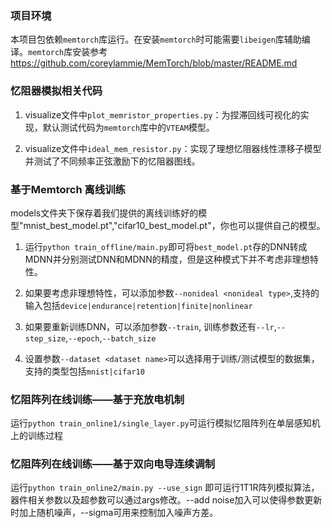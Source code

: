 ### 项目环境

本项目包依赖`memtorch`库运行。在安装`memtorch`时可能需要`libeigen`库辅助编译。`memtorch`库安装参考 https://github.com/coreylammie/MemTorch/blob/master/README.md 

### 忆阻器模拟相关代码 

1. visualize文件中`plot_memristor_properties.py`：为捏滞回线可视化的实现，默认测试代码为`memtorch`库中的`VTEAM`模型。

2. visualize文件中`ideal_mem_resistor.py`：实现了理想忆阻器线性漂移子模型并测试了不同频率正弦激励下的忆阻器图线。

### 基于Memtorch 离线训练

models文件夹下保存着我们提供的离线训练好的模型"mnist_best_model.pt","cifar10_best_model.pt"，你也可以提供自己的模型。

1. 运行`python train_offline/main.py`即可将`best_model.pt`存的DNN转成MDNN并分别测试DNN和MDNN的精度，但是这种模式下并不考虑非理想特性。

2. 如果要考虑非理想特性，可以添加参数`--nonideal <nonideal type>`,支持的输入包括`device|endurance|retention|finite|nonlinear`

3. 如果要重新训练DNN，可以添加参数`--train`, 训练参数还有`--lr`,`--step_size`,`--epoch`,`--batch_size`

4. 设置参数`--dataset <dataset name>`可以选择用于训练/测试模型的数据集，支持的类型包括`mnist|cifar10`


### 忆阻阵列在线训练——基于充放电机制
运行`python train_online1/single_layer.py`可运行模拟忆阻阵列在单层感知机上的训练过程


### 忆阻阵列在线训练——基于双向电导连续调制

运行`python train_online2/main.py --use_sign` 即可运行1T1R阵列模拟算法，器件相关参数以及超参数可以通过args修改。--add noise加入可以使得参数更新时加上随机噪声，--sigma可用来控制加入噪声方差。

